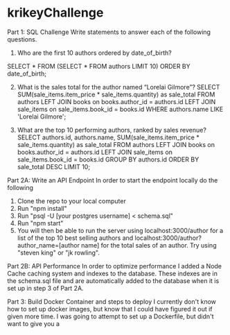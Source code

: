 # krikeyChallenge

Part 1: SQL Challenge
Write statements to answer each of the following questions.
1. Who are the first 10 authors ordered by date_of_birth?

SELECT
*
FROM (SELECT
  *
  FROM authors
  LIMIT 10)
ORDER BY date_of_birth;

2. What is the sales total for the author named “Lorelai Gilmore”?
SELECT
SUM(sale_items.item_price * sale_items.quantity) as sale_total
FROM authors
LEFT JOIN books on books.author_id = authors.id
LEFT JOIN sale_items on sale_items.book_id = books.id
WHERE authors.name LIKE 'Lorelai Gilmore';


3. What are the top 10 performing authors, ranked by sales revenue?
SELECT
authors.id,
authors.name,
SUM(sale_items.item_price * sale_items.quantity) as sale_total
FROM authors
LEFT JOIN books on books.author_id = authors.id
LEFT JOIN sale_items on sale_items.book_id = books.id
GROUP BY authors.id
ORDER BY sale_total DESC
LIMIT 10;

Part 2A: Write an API Endpoint
In order to start the endpoint locally do the following
  1. Clone the repo to your local computer
  2. Run "npm install"
  3. Run "psql -U [your postgres username] < schema.sql"
  4. Run "npm start"
  5. You will then be able to run the server using localhost:3000/author for a list of the top 10 best selling authors and localhost:3000/author?author_name=[author name] for the total sales of an author.  Try using "steven king" or "jk rowling".

Part 2B: API Performance
In order to optimize performance I added a Node Cache caching system and indexes to the database.  These indexes are in the schema.sql file and are automatically added to the database when it is set up in step 3 of Part 2A.

Part 3: Build Docker Container and steps to deploy
I currently don't know how to set up docker images, but know that I could have figured it out if given more time.  I was going to attempt to set up a Dockerfile, but didn't want to give you a
